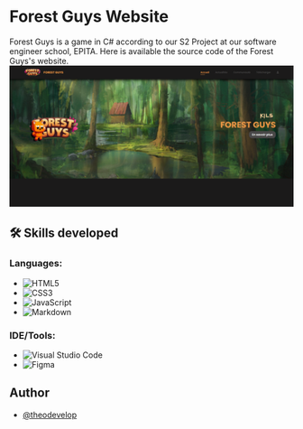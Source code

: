 # Forest Guys Website

Forest Guys is a game in C# according to our S2 Project at our software engineer school, EPITA.
Here is available the source code of the Forest Guys's website.
![alt text](assets/render/website_screen.png "website view")
## 🛠 Skills developed
### Languages: 
 * ![HTML5](https://img.shields.io/badge/html5-%23E34F26.svg?style=for-the-badge&logo=html5&logoColor=white) 
 * ![CSS3](https://img.shields.io/badge/css3-%231572B6.svg?style=for-the-badge&logo=css3&logoColor=white) 
 * ![JavaScript](https://img.shields.io/badge/javascript-%23323330.svg?style=for-the-badge&logo=javascript&logoColor=%23F7DF1E)
 * ![Markdown](https://img.shields.io/badge/markdown-%23000000.svg?style=for-the-badge&logo=markdown&logoColor=white)

### IDE/Tools:
 * ![Visual Studio Code](https://img.shields.io/badge/Visual%20Studio%20Code-0078d7.svg?style=for-the-badge&logo=visual-studio-code&logoColor=white)
 * ![Figma](https://img.shields.io/badge/figma-%23F24E1E.svg?style=for-the-badge&logo=figma&logoColor=white)

## Author
- [@theodevelop](https://github.com/theodevelop)
